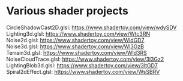 # Various shader projects

CircleShadowCast2D.glsl: https://www.shadertoy.com/view/wdySDV<br/>
Lighting3d.glsl: https://www.shadertoy.com/view/Wtc3RN<br/>
Noise2d.glsl: https://www.shadertoy.com/view/WldGD7<br/>
Noise3d.glsl: https://www.shadertoy.com/view/Wl3GzB<br/>
Terrain3d.glsl: https://www.shadertoy.com/view/Wld3RS<br/>
NoiseCloudTrace.glsl: https://www.shadertoy.com/view/3l3Gz2<br/>
LightingBlob3d.glsl: https://www.shadertoy.com/view/3ltGD7<br/>
Spiral2dEffect.glsl: https://www.shadertoy.com/view/WsSBRV<br/>
